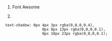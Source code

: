 1. Font Awsome

2.
```
text-shadow: 0px 4px 3px rgba(0,0,0,0.4),
				 0px 8px 13px rgba(0,0,0,0.1),
				 0px 18px 23px rgba(0,0,0,0.1);
```